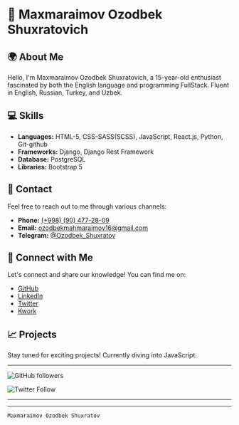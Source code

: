 # 👋 Maxmaraimov Ozodbek Shuxratovich

## 🌍 About Me
Hello, I'm Maxmaraimov Ozodbek Shuxratovich, a 15-year-old enthusiast fascinated by both the English language and programming FullStack. Fluent in English, Russian, Turkey, and Uzbek.

## 💻 Skills
- **Languages:** HTML-5, CSS-SASS(SCSS), JavaScript, React.js, Python, Git-github
- **Frameworks:** Django, Django Rest Framework
- **Database:** PostgreSQL
- **Libraries:** Bootstrap 5

## 📱 Contact
Feel free to reach out to me through various channels:
- **Phone:** [(+998) (90) 477-28-09](tel:+998904772809)
- **Email:** [ozodbekmahmaraimov16@gmail.com](mailto:ozodbekmahmaraimov16@gmail.com)
- **Telegram:** [@Ozodbek_Shuxratov](https://t.me/Ozodbek_Shuxratov)

## 🚀 Connect with Me
Let's connect and share our knowledge! You can find me on:
- [GitHub](https://github.com/Maxmaraimo/)
- [LinkedIn](https://www.linkedin.com/in/%D0%BE%D0%B7%D0%BE%D0%B4%D0%B1%D0%B5%D0%BA-%D0%BC%D0%B0%D1%85%D0%BC%D0%B0%D1%80%D0%B0%D0%B8%D0%BC%D0%BE%D0%B2-07480b2a6/)
- [Twitter](https://twitter.com/MrDollor77)
- [Kwork](https://kwork.ru/projects?a=1&prices-filters%5B%5D=1&prices-filters%5B%5D=2)

## 📈 Projects
Stay tuned for exciting projects! Currently diving into JavaScript.
_________________________________________________

![GitHub followers](https://img.shields.io/github/followers/0MAVM0?label=Follow&style=social)

![Twitter Follow](https://img.shields.io/twitter/follow/0MAVM0?label=Follow&style=social)
_________________________________________________
_________________________________________________
```
Maxmaraimov Ozodbek Shuxratov
```